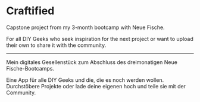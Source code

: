 # Craftified

Capstone project from my 3-month bootcamp with Neue Fische. 

For all DIY Geeks who seek inspiration for the next project or want to upload their own to share it with the community.

---

Mein digitales Gesellenstück zum Abschluss des dreimonatigen Neue Fische-Bootcamps.

Eine App für alle DIY Geeks und die, die es noch werden wollen. Durchstöbere Projekte oder lade deine eigenen hoch und teile sie mit der Community.
